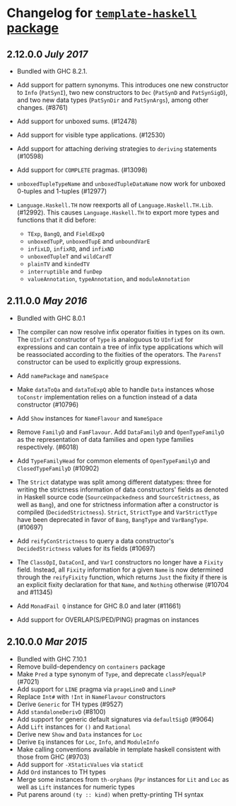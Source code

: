 # Changelog for [`template-haskell` package](http://hackage.haskell.org/package/template-haskell)

## 2.12.0.0 *July 2017*

  * Bundled with GHC 8.2.1.

  * Add support for pattern synonyms. This introduces one new constructor to
    `Info` (`PatSynI`), two new constructors to `Dec` (`PatSynD` and
    `PatSynSigD`), and two new data types (`PatSynDir` and `PatSynArgs`),
    among other changes. (#8761)

  * Add support for unboxed sums. (#12478)

  * Add support for visible type applications. (#12530)

  * Add support for attaching deriving strategies to `deriving` statements
    (#10598)

  * Add support for `COMPLETE` pragmas. (#13098)

  * `unboxedTupleTypeName` and `unboxedTupleDataName` now work for unboxed
    0-tuples and 1-tuples (#12977)

  * `Language.Haskell.TH` now reexports all of `Language.Haskell.TH.Lib`.
    (#12992). This causes `Language.Haskell.TH` to export more types and
    functions that it did before:
    - `TExp`, `BangQ`, and `FieldExpQ`
    - `unboxedTupP`, `unboxedTupE` and `unboundVarE`
    - `infixLD`, `infixRD`, and `infixND`
    - `unboxedTupleT` and `wildCardT`
    - `plainTV` and `kindedTV`
    - `interruptible` and `funDep`
    - `valueAnnotation`, `typeAnnotation`, and `moduleAnnotation`

## 2.11.0.0  *May 2016*

  * Bundled with GHC 8.0.1

  * The compiler can now resolve infix operator fixities in types on its own.
    The `UInfixT` constructor of `Type` is analoguous to `UInfixE` for expressions
    and can contain a tree of infix type applications which will be reassociated
    according to the fixities of the operators. The `ParensT` constructor can be
    used to explicitly group expressions.

  * Add `namePackage` and `nameSpace`

  * Make `dataToQa` and `dataToExpQ` able to handle `Data` instances whose
    `toConstr` implementation relies on a function instead of a data
    constructor (#10796)

  * Add `Show` instances for `NameFlavour` and `NameSpace`

  * Remove `FamilyD` and `FamFlavour`.  Add `DataFamilyD` and `OpenTypeFamilyD`
    as the representation of data families and open type families
    respectively. (#6018)

  * Add `TypeFamilyHead` for common elements of `OpenTypeFamilyD` and
    `ClosedTypeFamilyD` (#10902)

  * The `Strict` datatype was split among different datatypes: three for
    writing the strictness information of data constructors' fields as denoted
    in Haskell source code (`SourceUnpackedness` and `SourceStrictness`, as
    well as `Bang`), and one for strictness information after a constructor is
    compiled (`DecidedStrictness`). `Strict`, `StrictType` and `VarStrictType`
    have been deprecated in favor of `Bang`, `BangType` and `VarBangType`.
    (#10697)

  * Add `reifyConStrictness` to query a data constructor's `DecidedStrictness`
    values for its fields (#10697)

  * The `ClassOpI`, `DataConI`, and `VarI` constructors no longer have a
    `Fixity` field. Instead, all `Fixity` information for a given `Name` is
    now determined through the `reifyFixity` function, which returns `Just` the
    fixity if there is an explicit fixity declaration for that `Name`, and
    `Nothing` otherwise (#10704 and #11345)

  * Add `MonadFail Q` instance for GHC 8.0 and later (#11661)

  * Add support for OVERLAP(S/PED/PING) pragmas on instances


## 2.10.0.0  *Mar 2015*

  * Bundled with GHC 7.10.1
  * Remove build-dependency on `containers` package
  * Make `Pred` a type synonym of `Type`, and deprecate `classP`/`equalP` (#7021)
  * Add support for `LINE` pragma via `prageLineD` and `LineP`
  * Replace `Int#` with `!Int` in `NameFlavour` constructors
  * Derive `Generic` for TH types (#9527)
  * Add `standaloneDerivD` (#8100)
  * Add support for generic default signatures via `defaultSigD` (#9064)
  * Add `Lift` instances for `()` and `Rational`
  * Derive new `Show` and `Data` instances for `Loc`
  * Derive `Eq` instances for `Loc`, `Info`, and `ModuleInfo`
  * Make calling conventions available in template haskell consistent
    with those from GHC (#9703)
  * Add support for `-XStaticValues` via `staticE`
  * Add `Ord` instances to TH types
  * Merge some instances from `th-orphans` (`Ppr` instances for `Lit`
    and `Loc` as well as `Lift` instances for numeric types
  * Put parens around `(ty :: kind)` when pretty-printing TH syntax
